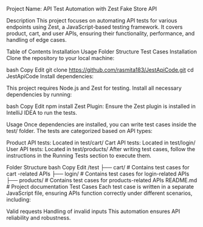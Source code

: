 Project Name: API Test Automation with Zest Fake Store API

Description
This project focuses on automating API tests for various endpoints using Zest, a JavaScript-based testing framework. It covers product, cart, and user APIs, ensuring their functionality, performance, and handling of edge cases.

Table of Contents
Installation
Usage
Folder Structure
Test Cases
Installation
Clone the repository to your local machine:

bash
Copy
Edit
git clone https://github.com/rasmita183/JestApiCode.git
cd JestApiCode
Install dependencies:

This project requires Node.js and Zest for testing. Install all necessary dependencies by running:

bash
Copy
Edit
npm install
Zest Plugin: Ensure the Zest plugin is installed in IntelliJ IDEA to run the tests.

Usage
Once dependencies are installed, you can write test cases inside the test/ folder. The tests are categorized based on API types:

Product API tests: Located in test/cart/
Cart API tests: Located in test/login/
User API tests: Located in test/products/
After writing test cases, follow the instructions in the Running Tests section to execute them.

Folder Structure
bash
Copy
Edit
/test
  ├── cart/  # Contains test cases for cart -related APIs
  ├── login/     # Contains test cases for login-related APIs
  ├── products/     # Contains test cases for products-related APIs
README.md        # Project documentation
Test Cases
Each test case is written in a separate JavaScript file, ensuring APIs function correctly under different scenarios, including:

Valid requests
Handling of invalid inputs
This automation ensures API reliability and robustness.
